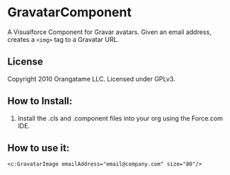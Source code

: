 GravatarComponent
=============


A Visualforce Component for Gravar avatars. Given an email address, creates a `<img>` tag to a Gravatar URL.


License
------
Copyright 2010 Orangatame LLC. Licensed under GPLv3.


How to Install:
------------
1. Install the .cls and .component files into your org using the Force.com IDE.



How to use it:
-----------

    <c:GravatarImage emailAddress="email@company.com" size="80"/>


